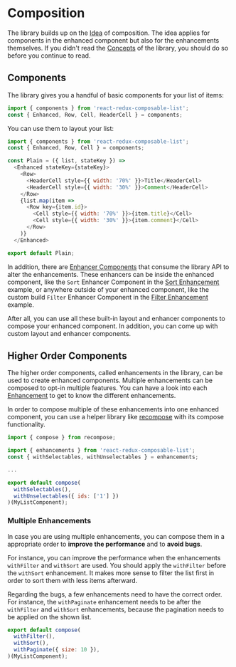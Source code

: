 # Composition

The library builds up on the [Idea](/docs/Idea.md) of composition. The idea applies for components in the enhanced component but also for the enhancements themselves. If you didn't read the [Concepts](/docs/Concepts.md) of the library, you should do so before you continue to read.

## Components

The library gives you a handful of basic components for your list of items:

```javascript
import { components } from 'react-redux-composable-list';
const { Enhanced, Row, Cell, HeaderCell } = components;
```

You can use them to layout your list:

```javascript
import { components } from 'react-redux-composable-list';
const { Enhanced, Row, Cell } = components;

const Plain = ({ list, stateKey }) =>
  <Enhanced stateKey={stateKey}>
    <Row>
      <HeaderCell style={{ width: '70%' }}>Title</HeaderCell>
      <HeaderCell style={{ width: '30%' }}>Comment</HeaderCell>
    </Row>
    {list.map(item =>
      <Row key={item.id}>
        <Cell style={{ width: '70%' }}>{item.title}</Cell>
        <Cell style={{ width: '30%' }}>{item.comment}</Cell>
      </Row>
    )}
  </Enhanced>

export default Plain;
```

In addition, there are [Enhancer Components](/docs/recipes/Consumer.md) that consume the library API to alter the enhancements. These enhancers can be inside the enhanced component, like the `Sort` Enhancer Component in the [Sort Enhancement](/docs/features/Sort.md) example, or anywhere outside of your enhanced component, like the custom build `Filter` Enhancer Component in the [Filter Enhancement](/docs/features/Filter.md) example.

After all, you can use all these built-in layout and enhancer components to compose your enhanced component. In addition, you can come up with custom layout and enhancer components.

## Higher Order Components

The higher order components, called enhancements in the library, can be used to create enhanced components. Multiple enhancements can be composed to opt-in multiple features. You can have a look into each [Enhancement](/docs/features/README.md) to get to know the different enhancements.

In order to compose multiple of these enhancements into one enhanced component, you can use a helper library like [recompose](https://github.com/acdlite/recompose) with its compose functionality.

```javascript
import { compose } from recompose;

import { enhancements } from 'react-redux-composable-list';
const { withSelectables, withUnselectables } = enhancements;

...

export default compose(
  withSelectables(),
  withUnselectables({ ids: ['1'] })
)(MyListComponent);
```

### Multiple Enhancements

In case you are using multiple enhancements, you can compose them in a appropriate order to **improve the performance** and to **avoid bugs**.

For instance, you can improve the performance when the enhancements `withFilter` and `withSort` are used. You should apply the `withFilter` before the `withSort` enhancement. It makes more sense to filter the list first in order to sort them with less items afterward.

Regarding the bugs, a few enhancements need to have the correct order. For instance, the `withPaginate` enhancement needs to be after the `withFilter` and `withSort` enhancements, because the pagination needs to be applied on the shown list.

```javascript
export default compose(
  withFilter(),
  withSort(),
  withPaginate({ size: 10 }),
)(MyListComponent);
```